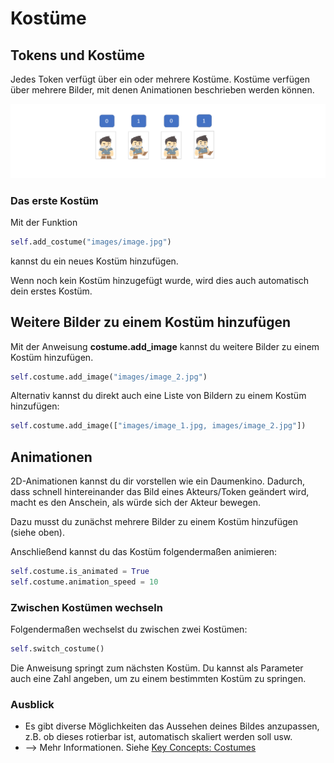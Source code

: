 # Kostüme

## Tokens und Kostüme

Jedes Token verfügt über ein oder mehrere Kostüme. Kostüme verfügen über
mehrere Bilder, mit denen Animationen beschrieben werden können.

![First Token](../_images/costumes.png)

### Das erste Kostüm

Mit der Funktion

```python
self.add_costume("images/image.jpg")
```

kannst du ein neues Kostüm hinzufügen.

Wenn noch kein Kostüm hinzugefügt wurde, wird dies auch automatisch dein
erstes Kostüm.

## Weitere Bilder zu einem Kostüm hinzufügen

Mit der Anweisung **costume.add_image** kannst du weitere Bilder zu
einem Kostüm hinzufügen.

```python
self.costume.add_image("images/image_2.jpg")
```

Alternativ kannst du direkt auch eine Liste von Bildern zu einem Kostüm
hinzufügen:

```python
self.costume.add_image(["images/image_1.jpg, images/image_2.jpg"])
```

## Animationen

2D-Animationen kannst du dir vorstellen wie ein Daumenkino. Dadurch,
dass schnell hintereinander das Bild eines Akteurs/Token geändert wird,
macht es den Anschein, als würde sich der Akteur bewegen.

Dazu musst du zunächst mehrere Bilder zu einem Kostüm hinzufügen (siehe
oben).

Anschließend kannst du das Kostüm folgendermaßen animieren:

```python
self.costume.is_animated = True
self.costume.animation_speed = 10
```

### Zwischen Kostümen wechseln

Folgendermaßen wechselst du zwischen zwei Kostümen:

```python
self.switch_costume()
```

Die Anweisung springt zum nächsten Kostüm. Du kannst als Parameter auch
eine Zahl angeben, um zu einem bestimmten Kostüm zu springen.

### Ausblick

-   Es gibt diverse Möglichkeiten das Aussehen deines Bildes anzupassen,
    z.B. ob dieses rotierbar ist, automatisch skaliert werden soll usw.
-   \--\> Mehr Informationen. Siehe [Key Concepts: Costumes](../key_concepts/costumes)
